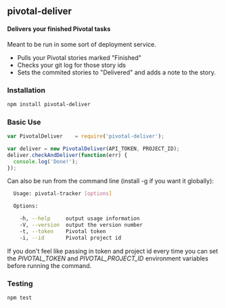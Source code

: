 ## pivotal-deliver
#### Delivers your finished Pivotal tasks

Meant to be run in some sort of deployment service.

* Pulls your Pivotal stories marked "Finished"
* Checks your git log for those story ids
* Sets the commited stories to "Delivered" and adds a note to the story.

### Installation
```bash
npm install pivotal-deliver
```

### Basic Use
```javascript
var PivotalDeliver    = require('pivotal-deliver');

var deliver = new PivotalDeliver(API_TOKEN, PROJECT_ID);
deliver.checkAndDeliver(function(err) {
  console.log('Done!');
});
```

Can also be run from the command line (install -g if you want it globally): 

```bash
  Usage: pivotal-tracker [options]

  Options:

    -h, --help     output usage information
    -V, --version  output the version number
    -t, --token    Pivotal token
    -i, --id       Pivotal project id
```

If you don't feel like passing in token and project id every time you can set the *PIVOTAL_TOKEN* and *PIVOTAL_PROJECT_ID*
environment variables before running the command.


### Testing
```bash
npm test
```